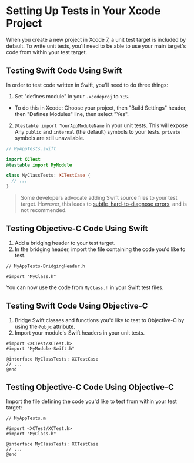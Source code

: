 # Setting Up Tests in Your Xcode Project

When you create a new project in Xcode 7, a unit test target is included
by default. To write unit tests, you'll need to be able to use your main
target's code from within your test target.

## Testing Swift Code Using Swift

In order to test code written in Swift, you'll need to do three things:

1. Set "defines module" in your `.xcodeproj` to `YES`.

  * To do this in Xcode: Choose your project, then "Build Settings" header, then "Defines Modules" line, then select "Yes".

2. `@testable import YourAppModuleName` in your unit tests. This will expose Any `public` and `internal` (the default)
   symbols to your tests. `private` symbols are still unavailable.

```swift
// MyAppTests.swift

import XCTest
@testable import MyModule

class MyClassTests: XCTestCase {
  // ...
}
```

> Some developers advocate adding Swift source files to your test target.
However, this leads to [subtle, hard-to-diagnose
errors](https://github.com/Quick/Quick/issues/91), and is not
recommended.

## Testing Objective-C Code Using Swift

1. Add a bridging header to your test target.
2. In the bridging header, import the file containing the code you'd like to test.

```objc
// MyAppTests-BridgingHeader.h

#import "MyClass.h"
```

You can now use the code from `MyClass.h` in your Swift test files.

## Testing Swift Code Using Objective-C

1. Bridge Swift classes and functions you'd like to test to Objective-C by
   using the `@objc` attribute.
2. Import your module's Swift headers in your unit tests.

```objc
#import <XCTest/XCTest.h>
#import "MyModule-Swift.h"

@interface MyClassTests: XCTestCase
// ...
@end
```

## Testing Objective-C Code Using Objective-C

Import the file defining the code you'd like to test from within your test target:

```objc
// MyAppTests.m

#import <XCTest/XCTest.h>
#import "MyClass.h"

@interface MyClassTests: XCTestCase
// ...
@end
```
